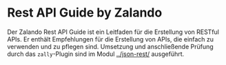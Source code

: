 
# Rest API Guide by Zalando

Der Zalando Rest API Guide ist ein Leitfaden für die Erstellung von RESTful APIs. Er enthält Empfehlungen für die Erstellung von APIs, die einfach zu verwenden und zu pflegen sind. Umsetzung und anschließende Prüfung durch das `zally`-Plugin sind im Modul [../json-rest/](../json-rest/README.md) ausgeführt.
